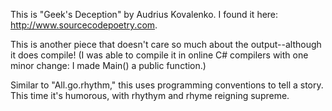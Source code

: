 This is "Geek's Deception" by Audrius Kovalenko. I found it here: http://www.sourcecodepoetry.com.

This is another piece that doesn't care so much about the output--although it does compile! (I was able to compile it in online C# compilers with one minor change: I made Main() a public function.)

Similar to "All.go.rhythm," this uses programming conventions to tell a story. This time it's humorous, with rhythym and rhyme reigning supreme.
